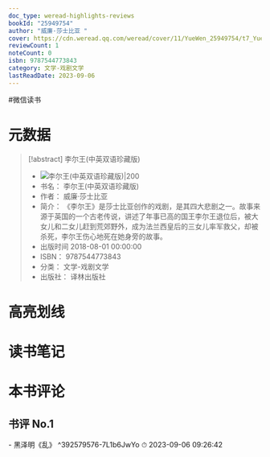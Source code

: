```yaml
---
doc_type: weread-highlights-reviews
bookId: "25949754"
author: "威廉·莎士比亚 "
cover: https://cdn.weread.qq.com/weread/cover/11/YueWen_25949754/t7_YueWen_25949754.jpg
reviewCount: 1
noteCount: 0
isbn: 9787544773843
category: 文学-戏剧文学
lastReadDate: 2023-09-06
---
```

#微信读书
# 元数据
> [!abstract] 李尔王(中英双语珍藏版)
> - ![ 李尔王(中英双语珍藏版)|200](https://cdn.weread.qq.com/weread/cover/11/YueWen_25949754/t7_YueWen_25949754.jpg)
> - 书名： 李尔王(中英双语珍藏版)
> - 作者： 威廉·莎士比亚 
> - 简介： 《李尔王》是莎士比亚创作的戏剧，是其四大悲剧之一。故事来源于英国的一个古老传说，讲述了年事已高的国王李尔王退位后，被大女儿和二女儿赶到荒郊野外，成为法兰西皇后的三女儿率军救父，却被杀死，李尔王伤心地死在她身旁的故事。
> - 出版时间 2018-08-01 00:00:00
> - ISBN： 9787544773843
> - 分类： 文学-戏剧文学
> - 出版社： 译林出版社

# 高亮划线

# 读书笔记

# 本书评论

## 书评 No.1 
\- 黑泽明《乱》 ^392579576-7L1b6JwYo
⏱ 2023-09-06 09:26:42

